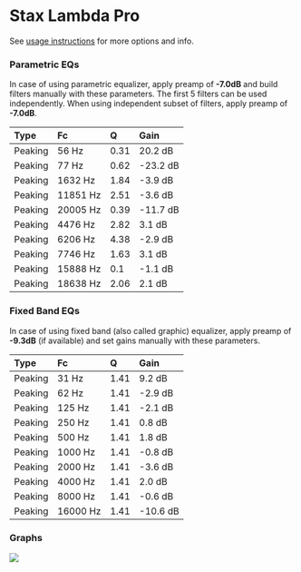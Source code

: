 # Stax Lambda Pro
See [usage instructions](https://github.com/jaakkopasanen/AutoEq#usage) for more options and info.

### Parametric EQs
In case of using parametric equalizer, apply preamp of **-7.0dB** and build filters manually
with these parameters. The first 5 filters can be used independently.
When using independent subset of filters, apply preamp of **-7.0dB**.

| Type    | Fc       |    Q | Gain     |
|:--------|:---------|:-----|:---------|
| Peaking | 56 Hz    | 0.31 | 20.2 dB  |
| Peaking | 77 Hz    | 0.62 | -23.2 dB |
| Peaking | 1632 Hz  | 1.84 | -3.9 dB  |
| Peaking | 11851 Hz | 2.51 | -3.6 dB  |
| Peaking | 20005 Hz | 0.39 | -11.7 dB |
| Peaking | 4476 Hz  | 2.82 | 3.1 dB   |
| Peaking | 6206 Hz  | 4.38 | -2.9 dB  |
| Peaking | 7746 Hz  | 1.63 | 3.1 dB   |
| Peaking | 15888 Hz | 0.1  | -1.1 dB  |
| Peaking | 18638 Hz | 2.06 | 2.1 dB   |

### Fixed Band EQs
In case of using fixed band (also called graphic) equalizer, apply preamp of **-9.3dB**
(if available) and set gains manually with these parameters.

| Type    | Fc       |    Q | Gain     |
|:--------|:---------|:-----|:---------|
| Peaking | 31 Hz    | 1.41 | 9.2 dB   |
| Peaking | 62 Hz    | 1.41 | -2.9 dB  |
| Peaking | 125 Hz   | 1.41 | -2.1 dB  |
| Peaking | 250 Hz   | 1.41 | 0.8 dB   |
| Peaking | 500 Hz   | 1.41 | 1.8 dB   |
| Peaking | 1000 Hz  | 1.41 | -0.8 dB  |
| Peaking | 2000 Hz  | 1.41 | -3.6 dB  |
| Peaking | 4000 Hz  | 1.41 | 2.0 dB   |
| Peaking | 8000 Hz  | 1.41 | -0.6 dB  |
| Peaking | 16000 Hz | 1.41 | -10.6 dB |

### Graphs
![](https://raw.githubusercontent.com/jaakkopasanen/AutoEq/master/results/oratory1990/harman_over-ear_2018/Stax%20Lambda%20Pro/Stax%20Lambda%20Pro.png)